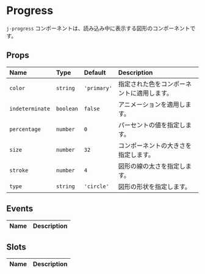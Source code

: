 # Progress

`j-progress` コンポーネントは、読み込み中に表示する図形のコンポーネントです。

## Props

|Name|Type|Default|Description|
|:--|:--|:--|:--|
|`color`|`string`|`'primary'`|指定された色をコンポーネントに適用します。|
|`indeterminate`|`boolean`|`false`|アニメーションを適用します。|
|`percentage`|`number`|`0`|パーセントの値を指定します。|
|`size`|`number`|`32`|コンポーネントの大きさを指定します。|
|`stroke`|`number`|`4`|図形の線の太さを指定します。|
|`type`|`string`|`'circle'`|図形の形状を指定します。|

## Events

|Name|Description|
|:--|:--|

## Slots

|Name|Description|
|:--|:--|
